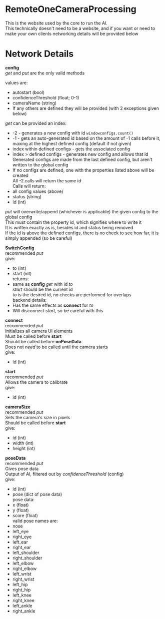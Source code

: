 # RemoteOneCameraProcessing
This is the website used by the core to run the AI.<br>
This technically doesn't need to be a website, and if you want or need to make your own clients networking details will be provided below




# Network Details
**config**<br>
_get_ and _put_ are the only valid methods

values are:<br>
 -  autostart (bool)<br>
 -  confidenceThreshold (float; 0-1)<br>
 -  cameraName (string)<br>
 -  If any others are defined they will be provided (with 2 exceptions given below)

_get_ can be provided an index:<br>
 -  -2 - generates a new config with id `windowconfigs.count()`<br>
 -  -1 - gets an auto-generated id based on the amount of -1 calls before it, maxing at the highest defined config (default if not given)<br>
 -  index within defined configs - gets the associated config<br>
 -  index > defined configs - generates new config and allows that id<br>
Generated configs are made from the last defined config, but aren't written to the global config<br>
 -  If no configs are defined, one with the properties listed above will be created<br>
All -2 calls will return the same id<br>
Calls will return:<br>
 -  all config values (above)<br>
 -  status (string)<br>
 -  id (int)

_put_ will overwrite/append (whichever is applicable) the given config to the global config<br>
This must contain the property id, which signifies where to write it<br>
It is written exactly as is, besides id and status being removed<br>
If the id is above the defined configs, there is no check to see how far, it is simply appended (so be careful)

**SwitchConfig**<br>
recommended _put_<br>
give:<br>
 -  to (int)<br>
 -  start (int)<br>
returns:<br>
 -  same as **config** _get_ with id _to_<br>
_start_ should be the current id<br>
_to_ is the desired id, no checks are performed for overlaps<br>
backend details:<br>
 -  Has the same effects as **connect** for _to_<br>
 -  Will disconnect _start,_ so be careful with this

**connect**<br>
recommended _put_<br>
Initializes all camera UI elements<br>
Must be called before **start**<br>
Should be called before **onPoseData**<br>
Does not _need_ to be called until the camera starts<br>
give:<br>
 -  id (int)<br>

**start**<br>
recommended _put_<br>
Allows the camera to calibrate<br>
give:<br>
 -  id (int)

**cameraSize**<br>
recommended _put_<br>
Sets the camera's size in pixels<br>
Should be called before **start**<br>
give:<br>
 -  id (int)<br>
 -  width (int)<br>
 -  height (int)

**poseData**<br>
recommended _put_<br>
Gives pose data<br>
Output of AI, filtered out by _confidenceThreshold_ (config)<br>
give:<br>
 -  id (int)<br>
 -  pose (dict of pose data)<br>
pose data:<br>
 -  x (float)<br>
 -  y (float)<br>
 -  score (float)<br>
valid pose names are:<br>
 -  nose<br>
 -  left_eye<br>
 -  right_eye<br>
 -  left_ear<br>
 -  right_ear<br>
 -  left_shoulder<br>
 -  right_shoulder<br>
 -  left_elbow<br>
 -  right_elbow<br>
 -  left_wrist<br>
 -  right_wrist<br>
 -  left_hip<br>
 -  right_hip<br>
 -  left_knee<br>
 -  right_knee<br>
 -  left_ankle<br>
 -  right_ankle
